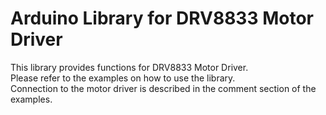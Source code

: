 # Arduino Library for DRV8833 Motor Driver
This library provides functions for DRV8833 Motor Driver.<br>
Please refer to the examples on how to use the library.<br>
Connection to the motor driver is described in the comment section of the examples.